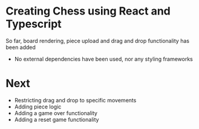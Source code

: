 # Creating Chess using React and Typescript

So far, board rendering, piece upload and drag and drop functionality has been added
- No external dependencies have been used, nor any styling frameworks

# Next
- Restricting drag and drop to specific movements
- Adding piece logic
- Adding a game over functionality
- Adding a reset game functionality


